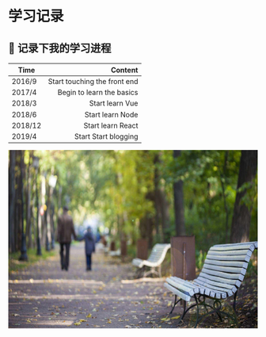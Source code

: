 # 学习记录

## :bookmark: 记录下我的学习进程

| Time        | Content   |
| --------   | -----:  |
| 2016/9    | Start touching the front end |
| 2017/4    | Begin to learn the basics |
| 2018/3    | Start learn Vue |
| 2018/6    | Start learn Node |
| 2018/12   | Start learn React |
| 2019/4    | Start Start blogging |

<img src="../images/record.jpg" width="740" height="360">